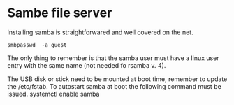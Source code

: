 # Sambe file server

Installing samba is straightforwared and well covered on the net.
```
smbpasswd  -a guest
```
The only thing to remember is that the samba user must have a linux user entry with the same 
name (not needed fo rsamba v. 4).

The USB disk or stick need to be mounted at boot time, remember to update the /etc/fstab.
To autostart samba at boot the following command must be issued.
systemctl enable samba 

